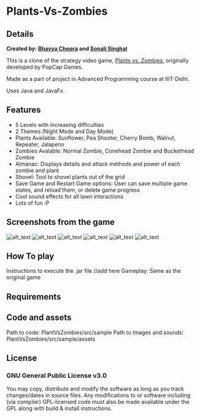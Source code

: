 # Plants-Vs-Zombies
## Details
**Created by:
[Bhavya Chopra](https://www.github.com/BhavyaC16) and [Sonali Singhal](https://www.github.com/SonaliSinghal)**

This is a clone of the strategy video game, [Plants vs. Zombies](https://en.wikipedia.org/wiki/Plants_vs._Zombies), originally developed by PopCap Games.

Made as a part of project in Advanced Programming course at IIIT-Delhi.

Uses Java and JavaFx.

## Features
- 5 Levels with increasing difficulties
- 2 Themes (Night Mode and Day Mode)
- Plants Available: Sunflower, Pea Shooter, Cherry Bomb, Walnut, Repeater, Jalapeno
- Zombies Avalable: Normal Zombie, Conehead Zombie and Buckethead Zombie
- Almanac: Displays details and attack methods and power of each zombie and plant
- Shovel: Tool to shovel plants out of the grid
- Save Game and Restart Game options: User can save multiple game states, and reload them, or delete game progress
- Cool sound effects for all lawn interactions
- Lots of fun :P

## Screenshots from the game
![alt_text](https://github.com/BhavyaC16/Plants-Vs-Zombies/blob/master/GameplayScreenshots/1.png)
![alt_text](https://github.com/BhavyaC16/Plants-Vs-Zombies/blob/master/GameplayScreenshots/4.png)
![alt_text](https://github.com/BhavyaC16/Plants-Vs-Zombies/blob/master/GameplayScreenshots/Arena.png)
![alt_text](https://github.com/BhavyaC16/Plants-Vs-Zombies/blob/master/GameplayScreenshots/2.png)
![alt_text](https://github.com/BhavyaC16/Plants-Vs-Zombies/blob/master/GameplayScreenshots/5.png)
![alt_text](https://github.com/BhavyaC16/Plants-Vs-Zombies/blob/master/GameplayScreenshots/3.png)


## How To play
Instructions to execute the .jar file //add here
Gameplay: Same as the original game

## Requirements


## Code and assets
Path to code: PlantVsZombies/src/sample
Path to Images and sounds: PlantVsZombies/src/sample/assets

## License
### GNU General Public License v3.0
You may copy, distribute and modify the software as long as you track changes/dates in source files. Any modifications to or software including (via compiler) GPL-licensed code must also be made available under the GPL along with build & install instructions.
